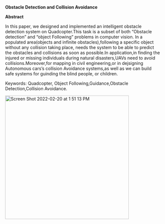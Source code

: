 ****Obstacle Detection and Collision Avoidance****





**Abstract**

In this paper, we designed and implemented an intelligent obstacle detection
system on Quadcopter.This task is a subset of both “Obstacle detection” and “object
Following” problems in computer vision. In a populated area(objects and infinite
obstacles),following a specific object without any collision taking place, needs the
system to be able to predict the obstacles and collisions as soon as possible.In
application,in finding the injured or missing individuals during natural
disasters,UAVs need to avoid collisions.Moreover,for mapping in civil
engineering,or in dejsigning Autonomous cars’s collision Avoidance systems,as well
as we can build safe systems for guinding the blind people, or children.


Keywords: Quadcopter, Object Following,Guidance,Obstacle Detection,Collision
Avoidance.


<img width="399" alt="Screen Shot 2022-02-20 at 1 51 13 PM" src="https://user-images.githubusercontent.com/24721389/154859053-2a17d6ba-56d4-498d-b731-a963de8531c9.png">

